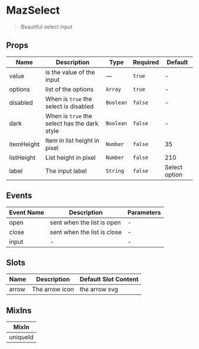 # MazSelect

> Beautiful select input

## Props

<!-- @vuese:MazSelect:props:start -->

| Name       | Description                                  | Type      | Required | Default       |
| ---------- | -------------------------------------------- | --------- | -------- | ------------- |
| value      | is the value of the input                    | —         | `true`   | -             |
| options    | list of the options                          | `Array`   | `true`   | -             |
| disabled   | When is `true` the select is disabled        | `Boolean` | `false`  | -             |
| dark       | When is `true` the select has the dark style | `Boolean` | `false`  | -             |
| itemHeight | Item in list height in pixel                 | `Number`  | `false`  | 35            |
| listHeight | List height in pixel                         | `Number`  | `false`  | 210           |
| label      | The input label                              | `String`  | `false`  | Select option |

<!-- @vuese:MazSelect:props:end -->

## Events

<!-- @vuese:MazSelect:events:start -->

| Event Name | Description                 | Parameters |
| ---------- | --------------------------- | ---------- |
| open       | sent when the list is open  | -          |
| close      | sent when the list is close | -          |
| input      | -                           | -          |

<!-- @vuese:MazSelect:events:end -->

## Slots

<!-- @vuese:MazSelect:slots:start -->

| Name  | Description    | Default Slot Content |
| ----- | -------------- | -------------------- |
| arrow | The arrow icon | the arrow svg        |

<!-- @vuese:MazSelect:slots:end -->

## MixIns

<!-- @vuese:MazSelect:mixIns:start -->

| MixIn    |
| -------- |
| uniqueId |

<!-- @vuese:MazSelect:mixIns:end -->
